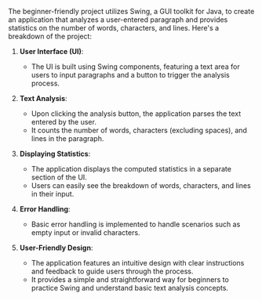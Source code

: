 The beginner-friendly project utilizes Swing, a GUI toolkit for Java, to create an application that analyzes a user-entered paragraph and provides statistics on the number of words, characters, and lines. Here's a breakdown of the project:

1. **User Interface (UI)**:
   - The UI is built using Swing components, featuring a text area for users to input paragraphs and a button to trigger the analysis process.

2. **Text Analysis**:
   - Upon clicking the analysis button, the application parses the text entered by the user.
   - It counts the number of words, characters (excluding spaces), and lines in the paragraph.

3. **Displaying Statistics**:
   - The application displays the computed statistics in a separate section of the UI.
   - Users can easily see the breakdown of words, characters, and lines in their input.

4. **Error Handling**:
   - Basic error handling is implemented to handle scenarios such as empty input or invalid characters.
    
5. **User-Friendly Design**:
   - The application features an intuitive design with clear instructions and feedback to guide users through the process.
   - It provides a simple and straightforward way for beginners to practice Swing and understand basic text analysis concepts.

